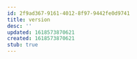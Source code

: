 ```yaml
---
id: 2f9ad367-9161-4012-8f97-9442fe0d9741
title: version
desc: ''
updated: 1618573870621
created: 1618573870621
stub: true
---
```



